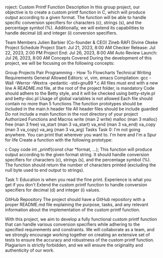 roject: Custom Printf Function
Description
In this group project, our objective is to create a custom printf function in C, which will produce output according to a given format. The function will be able to handle specific conversion specifiers for characters (c), strings (s), and the percentage symbol (%). Additionally, we will extend its capabilities to handle decimal (d) and integer (i) conversion specifiers.

Team Members
Julien Barbier (Co-founder & CEO)
Zineb RAFI
Divine Okeke
Project Schedule
Project Start: Jul 21, 2023, 8:00 AM
Checker Release: Jul 22, 2023, 2:00 PM
Project End: Jul 26, 2023, 8:00 AM
Auto Review Launch: Jul 26, 2023, 8:00 AM
Concepts Covered
During the development of this project, we will be focusing on the following concepts:

Group Projects
Pair Programming - How To
Flowcharts
Technical Writing
Requirements
General
Allowed Editors: vi, vim, emacs
Compilation: gcc -Wall -Werror -Wextra -pedantic -std=gnu89 *.c
All files must end with a new line
A README.md file, at the root of the project folder, is mandatory
Code should adhere to the Betty style, and it will be checked using betty-style.pl and betty-doc.pl
Usage of global variables is not allowed
Each file should contain no more than 5 functions
The function prototypes should be included in the main.h header file
All header files should be include guarded
Do not include a main function in the root directory of your project
Authorized Functions and Macros
write (man 2 write)
malloc (man 3 malloc)
free (man 3 free)
va_start (man 3 va_start)
va_end (man 3 va_end)
va_copy (man 3 va_copy)
va_arg (man 3 va_arg)
Tasks
Task 0: I'm not going anywhere. You can print that wherever you want to. I'm here and I'm a Spur for life
Create a function with the following prototype:

c
Copy code
int _printf(const char *format, ...);
This function will produce output according to the given format string. It should handle conversion specifiers for characters (c), strings (s), and the percentage symbol (%). The function should return the number of characters printed (excluding the null byte used to end output to strings).

Task 1: Education is when you read the fine print. Experience is what you get if you don't
Extend the custom printf function to handle conversion specifiers for decimal (d) and integer (i) values.

GitHub Repository
The project should have a GitHub repository with a proper README.md file explaining the purpose, tasks, and any relevant information about the implementation of the custom printf function.

With this project, we aim to develop a fully functional custom printf function that can handle various conversion specifiers while adhering to the specified requirements and constraints. We will collaborate as a team, and we strongly encourage working together on creating an extensive set of tests to ensure the accuracy and robustness of the custom printf function. Plagiarism is strictly forbidden, and we will ensure the originality and authenticity of our work.
